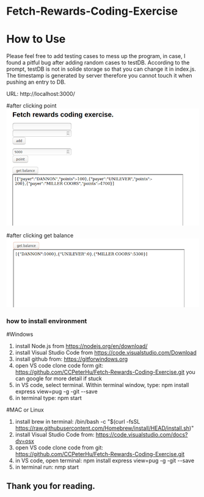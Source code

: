 # Fetch-Rewards-Coding-Exercise
# How to Use

Please feel free to add testing cases to mess up the program, in case, I found a pitful bug after adding random cases to testDB.
According to the prompt, testDB is not in solide storage so that you can change it in index.js.
The timestamp is generated by server therefore you cannot touch it when pushing an entry to DB.
 
 URL: http://localhost:3000/
 
 #after clicking point
 ![after-clicking-point](https://github.com/CCPeterHu/Fetch-Rewards-Coding-Exercise/blob/main/output%20picture/response%20from%20calling%20points.png)
 
 #after clicking get balance
 ![get-balance](https://github.com/CCPeterHu/Fetch-Rewards-Coding-Exercise/blob/main/output%20picture/after%20clicking%20get%20balance.png)
 
 
 
 ### how to install environment 
 #Windows
 1. install Node.js from https://nodejs.org/en/download/
 2. install Visual Studio Code from https://code.visualstudio.com/Download
 3. install github from: https://gitforwindows.org
 4. open VS code clone code form git: https://github.com/CCPeterHu/Fetch-Rewards-Coding-Exercise.git you can google for more detail if stuck
 5. in VS code, select terminal. Within terminal window, type: npm install express view=pug -g -git --save
 6. in terminal type: npm start
 
 #MAC or Linux
 1. install brew in terminal: /bin/bash -c "$(curl -fsSL https://raw.githubusercontent.com/Homebrew/install/HEAD/install.sh)"
 3. install Visual Studio Code from: https://code.visualstudio.com/docs?dv=osx
 4. open VS code clone code from git: https://github.com/CCPeterHu/Fetch-Rewards-Coding-Exercise.git
 5. in VS code, open terminal: npm install express view=pug -g -git --save
 6. in terminal run: nmp start
 
 ## Thank you for reading.
 
